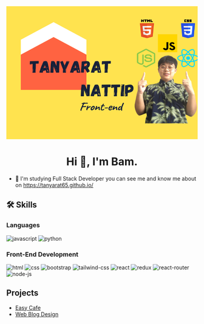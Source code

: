 <div align="center">
    <img width="850px" height="350px" src="img/Tanyarat (1).png">
</div>

<h1 align="center">Hi 👋, I'm Bam.</h1>


<!-- ## About me -->

- 🚀 I'm studying Full Stack Developer you can see me and know me about on https://tanyarat65.github.io/

## 🛠️ Skills

### Languages

![javascript](https://img.shields.io/badge/JavaScript-323330?style=for-the-badge&logo=javascript&logoColor=F7DF1E)
![python](https://img.shields.io/badge/Python-3776AB?style=for-the-badge&logo=python&logoColor=white)

### Front-End Development

![html](https://img.shields.io/badge/HTML5-E34F26?style=for-the-badge&logo=html5&logoColor=white)
![css](https://img.shields.io/badge/CSS3-1572B6?style=for-the-badge&logo=css3&logoColor=white)
![bootstrap](https://img.shields.io/badge/Bootstrap-563D7C?style=for-the-badge&logo=bootstrap&logoColor=white)
![tailwind-css](https://img.shields.io/badge/tailwind_css-06B6D4?style=for-the-badge&logo=tailwind-css&logoColor=white)
![react](https://img.shields.io/badge/React-20232A?style=for-the-badge&logo=react&logoColor=61DAFB)
![redux](https://img.shields.io/badge/Redux-593D88?style=for-the-badge&logo=redux&logoColor=white)
![react-router](https://img.shields.io/badge/React_Router-CA4245?style=for-the-badge&logo=react-router&logoColor=white)
![node-js](https://img.shields.io/badge/Node.js-43853D?style=for-the-badge&logo=node.js&logoColor=white)



## Projects

- [Easy Cafe](http://)
- [Web Blog Design](https://tanyarat65.github.io/webBlog.github.io/)

